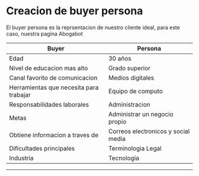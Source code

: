 # Creacion de buyer persona

El buyer persona es la reprsentacion de nuestro cliente ideal, para este caso, nuestra pagina Abogabot

| Buyer                                     | Persona                             |
| ----------------------------------------- | ----------------------------------- |
| Edad                                      | 30 años                             |
| Nivel de educacion mas alto               | Grado superior                      |
| Canal favorito de comunicacion            | Medios digitales                    |
| Herramientas que necesita para trabajar   | Equipo de computo                   |
| Responsabilidades laborales               | Administracion                      |
| Metas                                     | Administrar un negocio propio       |
| Obtiene informacion a traves de           | Correos electronicos y social media |
| Dificultades principales                  | Terminologia Legal                  |
| Industria                                 | Tecnologia                          |

---
